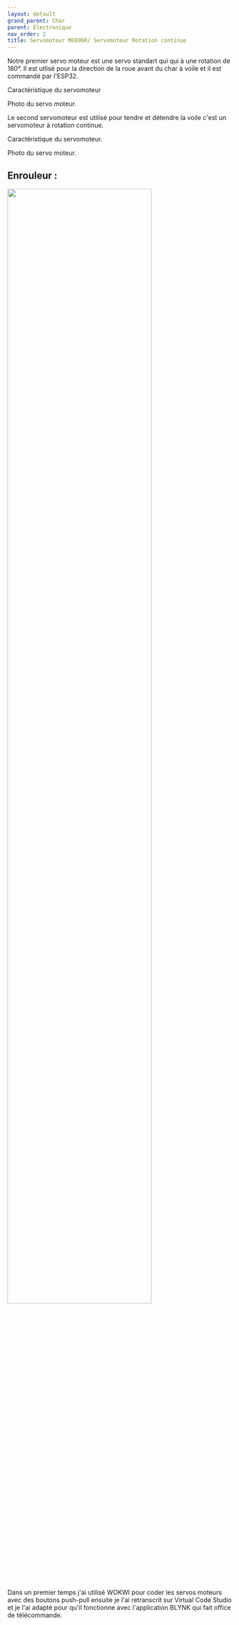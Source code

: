 ```yaml
---
layout: default
grand_parent: Char
parent: Électronique
nav_order: 2
title: Servomoteur MG996R/ Servomoteur Rotation continue 
---
```


Notre premier servo moteur est une servo standart qui qui à une rotation de 180°. Il est utlisé pour la direction de la roue avant du char à voile et il est commandé par l'ESP32. 

Caractéristique du servomoteur 


Photo du servo moteur.


Le second servomoteur est utilisé pour tendre et détendre la voile c'est un servomoteur à rotation continue. 

Caractéristique du servomoteur.


Photo du servo moteur.

## Enrouleur : 

<img src="../../images/EnrouleurVF.png" height="80%" width="80%">

Dans un premier temps j'ai utilisé WOKWI pour coder les servos moteurs avec des boutons push-pull ensuite je l'ai retranscrit sur Virtual Code Studio et je l'ai adapté pour qu'il fonctionne avec l'application BLYNK qui fait office de télécommande. 
